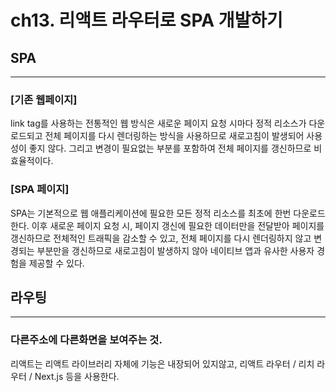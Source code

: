 <!-- <pre><code>$npm install</code></pre>
# bulid
<pre><code>$gulp</code></pre> -->

# ch13. 리액트 라우터로 SPA 개발하기

## SPA

---

### [기존 웹페이지]

link tag를 사용하는 전통적인 웹 방식은 새로운 페이지 요청 시마다 정적 리소스가 다운로드되고 전체 페이지를 다시 렌더링하는 방식을 사용하므로 새로고침이 발생되어 사용성이 좋지 않다. 그리고 변경이 필요없는 부분를 포함하여 전체 페이지를 갱신하므로 비효율적이다.

### [SPA 페이지]

SPA는 기본적으로 웹 애플리케이션에 필요한 모든 정적 리소스를 최초에 한번 다운로드한다. 이후 새로운 페이지 요청 시, 페이지 갱신에 필요한 데이터만을 전달받아 페이지를 갱신하므로 전체적인 트래픽을 감소할 수 있고, 전체 페이지를 다시 렌더링하지 않고 변경되는 부분만을 갱신하므로 새로고침이 발생하지 않아 네이티브 앱과 유사한 사용자 경험을 제공할 수 있다.

## 라우팅

---

### 다른주소에 다른화면을 보여주는 것.

리액트는 리액트 라이브러리 자체에 기능은 내장되어 있지않고, 리액트 라우터 / 리치 라우터 / Next.js 등을 사용한다.
